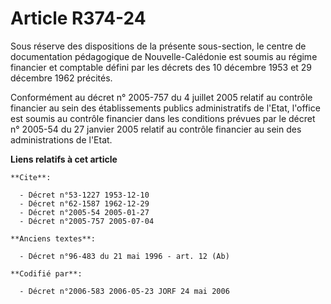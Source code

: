 # Article R374-24

Sous réserve des dispositions de la présente sous-section, le centre de documentation pédagogique de Nouvelle-Calédonie est
soumis au régime financier et comptable défini par les décrets des 10 décembre 1953 et 29 décembre 1962 précités.

Conformément au décret n° 2005-757 du 4 juillet 2005 relatif au contrôle financier au sein des établissements publics
administratifs de l'Etat, l'office est soumis au contrôle financier dans les conditions prévues par le décret n° 2005-54 du
27 janvier 2005 relatif au contrôle financier au sein des administrations de l'Etat.

**Liens relatifs à cet article**

	**Cite**:

	  - Décret n°53-1227 1953-12-10
	  - Décret n°62-1587 1962-12-29
	  - Décret n°2005-54 2005-01-27
	  - Décret n°2005-757 2005-07-04

	**Anciens textes**:

	  - Décret n°96-483 du 21 mai 1996 - art. 12 (Ab)

	**Codifié par**:

	  - Décret n°2006-583 2006-05-23 JORF 24 mai 2006
